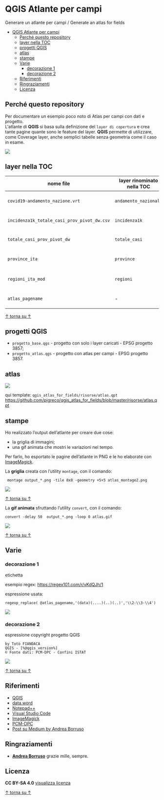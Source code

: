 # QGIS Atlante per campi

Generare un atlante per campi / Generate an atlas for fields

<!-- TOC -->

- [QGIS Atlante per campi](#qgis-atlante-per-campi)
  - [Perché questo repository](#perch%c3%a9-questo-repository)
  - [layer nella TOC](#layer-nella-toc)
  - [progetti QGIS](#progetti-qgis)
  - [atlas](#atlas)
  - [stampe](#stampe)
  - [Varie](#varie)
    - [decorazione 1](#decorazione-1)
    - [decorazione 2](#decorazione-2)
  - [Riferimenti](#riferimenti)
  - [Ringraziamenti](#ringraziamenti)
  - [Licenza](#licenza)

<!-- /TOC -->

## Perché questo repository

Per documentare un esempio poco noto di Atlas per campi con dati e progetto. <br>L'atlante di **QGIS** si basa sulla definizione del `layer di copertura` e crea tante pagine quante sono le feature del layer. **QGIS** permette di utilizzare, come Coverage layer, anche semplici tabelle senza geometria come il caso in esame.


![](./imgs/img_01.png)

## layer nella TOC

nome file | layer rinominato nella TOC | usato per
----------|----------------------------|----------
`covid19-andamento_nazione.vrt` | `andamento_nazionale`| alimentare il grafico nell'Atlas
`incidenza1k_totale_casi_prov_pivot_dw.csv` | `incidenza1k`| mettere in JOIN con `province`
`totale_casi_prov_pivot_dw`|`totale_casi`| mettere in JOIN con `province`
`province_ita` | `province`| visualizzare i vettore tematizzati
`regioni_ita_mod` | `regioni`| visualizzare i confini regionali
`atlas_pagename`|-|alimentare il `Layer di Copertura`

[↑ torna su ↑](#qgis-atlante-per-campi)

## progetti QGIS

- `progetto_base.qgs` - progetto con solo i layer caricati - EPSG progetto 3857;
- `progetto_atlas.qgs` - progetto con atlas per campi - EPSG progetto 3857.


## atlas

![](imgs/atlas_01.png)

qui template: `qgis_atlas_for_fields/risorse/atlas.qpt` <https://github.com/pigreco/qgis_atlas_for_fields/blob/master/risorse/atlas.qpt>

## stampe

Ho realizzato l’output dell’atlante per creare due cose:

- la griglia di immagini;
- una gif animata che mostri le variazioni nel tempo.


Per farlo, ho esportato le pagine dell’atlante in PNG e le ho elaborate con [ImageMagick](https://imagemagick.org/).

La **griglia** creata con l’utility `montage`, con il comando:

```
 montage output_*.png -tile 8x8 -geometry +5+5 atlas_montage2.png
```

![](stampe/atlas_montage.png)

[↑ torna su ↑](#qgis-atlante-per-campi)

La **gif animata** sfruttando l’utility `convert`, con il comando:

```
convert -delay 50  output_*.png -loop 0 atlas.gif
```

![](stampe/atlas.gif)

[↑ torna su ↑](#qgis-atlante-per-campi)

## Varie

### decorazione 1

etichetta

esempio regex: https://regex101.com/r/vKdQJh/1

espressione usata:

```
regexp_replace( @atlas_pagename,'(data)(....)(..)(..)','\\2-\\3-\\4')
```

![](./imgs/etichetta.png)

### decorazione 2

espressione copyright progetto QGIS

```
by Totò FIANDACA
QGIS - [%@qgis_version%]
© Fonte dati: PCM-DPC - Confini ISTAT
```
![](./imgs/copyright.png)

[↑ torna su ↑](#qgis-atlante-per-campi)

## Riferimenti

- [QGIS](https://qgis.org/it/site/)
- [data.word](https://data.world/)
- [Notepad++](https://notepad-plus-plus.org/downloads/)
- [Visual Studio Code](https://code.visualstudio.com/)
- [ImageMagick](https://imagemagick.org/)
- [PCM-DPC](https://github.com/pcm-dpc/COVID-19)
- [Post su Medium by Andrea Borruso](https://medium.com/tantotanto/qgis-generare-un-atlante-basato-su-campi-4eeff34b3900)

## Ringraziamenti

- [**Andrea Borruso**](https://twitter.com/aborruso) grazie mille, sempre.

## Licenza

**CC BY-SA 4.0** [visualizza licenza](https://creativecommons.org/licenses/by-sa/4.0/deed.it)

[↑ torna su ↑](#qgis-atlante-per-campi)

